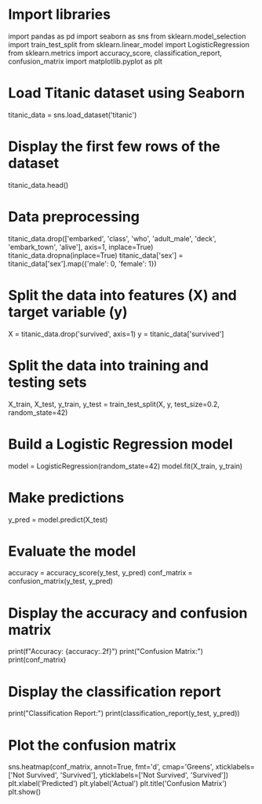 # Import libraries
import pandas as pd
import seaborn as sns
from sklearn.model_selection import train_test_split
from sklearn.linear_model import LogisticRegression
from sklearn.metrics import accuracy_score, classification_report, confusion_matrix
import matplotlib.pyplot as plt

# Load Titanic dataset using Seaborn
titanic_data = sns.load_dataset('titanic')

# Display the first few rows of the dataset
titanic_data.head()

# Data preprocessing
titanic_data.drop(['embarked', 'class', 'who', 'adult_male', 'deck', 'embark_town', 'alive'], axis=1, inplace=True)
titanic_data.dropna(inplace=True)
titanic_data['sex'] = titanic_data['sex'].map({'male': 0, 'female': 1})

# Split the data into features (X) and target variable (y)
X = titanic_data.drop('survived', axis=1)
y = titanic_data['survived']

# Split the data into training and testing sets
X_train, X_test, y_train, y_test = train_test_split(X, y, test_size=0.2, random_state=42)

# Build a Logistic Regression model
model = LogisticRegression(random_state=42)
model.fit(X_train, y_train)

# Make predictions
y_pred = model.predict(X_test)

# Evaluate the model
accuracy = accuracy_score(y_test, y_pred)
conf_matrix = confusion_matrix(y_test, y_pred)

# Display the accuracy and confusion matrix
print(f"Accuracy: {accuracy:.2f}")
print("Confusion Matrix:")
print(conf_matrix)

# Display the classification report
print("Classification Report:")
print(classification_report(y_test, y_pred))

# Plot the confusion matrix
sns.heatmap(conf_matrix, annot=True, fmt='d', cmap='Greens', xticklabels=['Not Survived', 'Survived'], yticklabels=['Not Survived', 'Survived'])
plt.xlabel('Predicted')
plt.ylabel('Actual')
plt.title('Confusion Matrix')
plt.show()
